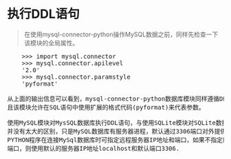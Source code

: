 # 执行DDL语句
> 在使用mysql-connector-python操作MySQL数据之前，同样先检查一下该模块的全局属性。
<pre>
    >>> import mysql.connector
    >>> mysql.connector.apilevel
    '2.0'
    >>> mysql.connector.paramstyle
    'pyformat'

从上面的输出信息可以看到，mysql-connector-python数据库模块同样遵循DB API 2.0规范，
且该模块允许在SQL语句中使用扩展的格式代码(pyformat)来代表参数。

使用MySQL模块对MysSQL数据库执行DDL语句，与使用SQLite模块对SQLite数据库执行DDL语句
并没有太大的区别，只是MySQL数据库有服务器进程，默认通过3306端口对外提供服务。因此
PYTHON程序在连接MySql数据库时可指定远程服务器IP地址和端口，如果不指定服务器IP地址和
端口，则使用默认的服务器IP地址localhost和默认端口3306.
</pre>